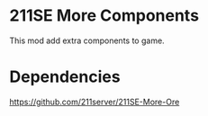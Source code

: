 ﻿# 211SE More Components
This mod add extra components to game.

# Dependencies
https://github.com/211server/211SE-More-Ore
